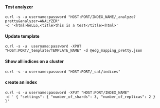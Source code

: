 

#### Test analyzer

```
curl -s -u username:password "HOST:PORT/INDEX_NAME/_analyze?pretty&analyzer=ANALYZER" 
-d '<html>heLLo,<title>this is a test</title><html>'
```

#### Update template

```
curl -s -u  username:password -XPUT "HOST:PORT/_template/TEMPLATE_NAME" -d @edg_mapping_pretty.json
```

#### Show all indices on a cluster

```
curl -s -u username:password "HOST:PORT/_cat/indices"
```

#### create an index

```
curl -s -u username:password -XPUT "HOST:PORT/INDEX_NAME" 
-d ' { "settings": { "number_of_shards": 3, "number_of_replicas": 2 } }'
```
